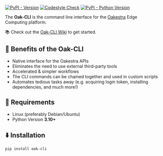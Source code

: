 [![PyPI - Version](https://img.shields.io/pypi/v/oak-cli)](https://pypi.org/project/oak-cli/)
[![Codestyle Check](https://github.com/oakestra/oakestra-cli/actions/workflows/python_codestyle_check.yml/badge.svg)](https://github.com/oakestra/oakestra-cli/actions/workflows/python_codestyle_check.yml)
[![PyPI - Python Version](https://img.shields.io/pypi/pyversions/oak-cli)](https://pypi.org/project/oak-cli/)

The **Oak-CLI** is the command line interface for the [Oakestra](https://github.com/oakestra/oakestra) Edge Computing platform.

📚 Check out the [Oak-CLI Wiki](https://www.oakestra.io/docs/getting-started/deploy-app/with-the-cli/) to get started.

## 🦾 Benefits of the **Oak-CLI**
- Native interface for the Oakestra APIs
- Eliminates the need to use external third-party tools
- Accelerated & simpler workflows
- The CLI commands can be chained together and used in custom scripts
- Automates tedious tasks away (e.g. acquiring login token, installing dependencies, and much more!)

## 📕 Requirements 
- Linux (preferably Debian/Ubuntu)
- Python Version **3.10+**

## ⬇️ Installation

```
pip install oak-cli
```

